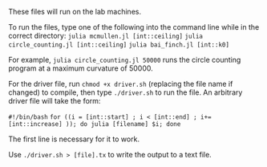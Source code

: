 These files will run on the lab machines.

To run the files, type one of the following into the command line while in the correct directory:
  ``julia mcmullen.jl [int::ceiling]``
  ``julia circle_counting.jl [int::ceiling]``
  ``julia bai_finch.jl [int::k0]``

For example, ``julia circle_counting.jl 50000`` runs the circle counting program at a maximum curvature of 50000.

For the driver file, run ``chmod +x driver.sh`` (replacing the file name if changed) to compile, then type ``./driver.sh`` to run the file.
An arbitrary driver file will take the form:

```#!/bin/bash```
```for ((i = [int::start] ; i < [int::end] ; i+=[int::increase] )); do julia [filename] $i; done```

The first line is necessary for it to work. 

Use ``./driver.sh > [file].tx`` to write the output to a text file.
